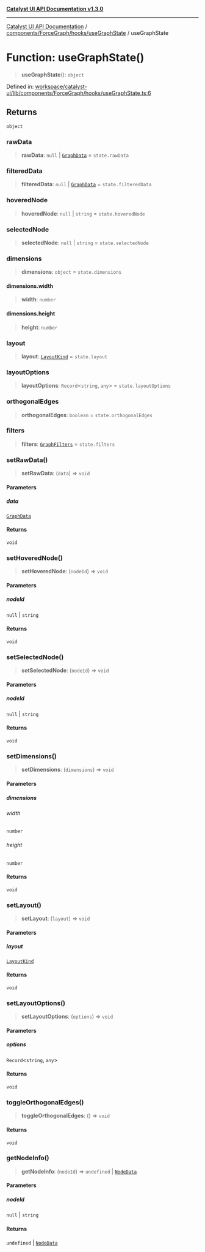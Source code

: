 [**Catalyst UI API Documentation v1.3.0**](../../../../../README.md)

---

[Catalyst UI API Documentation](../../../../../README.md) / [components/ForceGraph/hooks/useGraphState](../README.md) / useGraphState

# Function: useGraphState()

> **useGraphState**(): `object`

Defined in: [workspace/catalyst-ui/lib/components/ForceGraph/hooks/useGraphState.ts:6](https://github.com/TheBranchDriftCatalyst/catalyst-ui/blob/main/lib/components/ForceGraph/hooks/useGraphState.ts#L6)

## Returns

`object`

### rawData

> **rawData**: `null` \| [`GraphData`](../../../types/interfaces/GraphData.md) = `state.rawData`

### filteredData

> **filteredData**: `null` \| [`GraphData`](../../../types/interfaces/GraphData.md) = `state.filteredData`

### hoveredNode

> **hoveredNode**: `null` \| `string` = `state.hoveredNode`

### selectedNode

> **selectedNode**: `null` \| `string` = `state.selectedNode`

### dimensions

> **dimensions**: `object` = `state.dimensions`

#### dimensions.width

> **width**: `number`

#### dimensions.height

> **height**: `number`

### layout

> **layout**: [`LayoutKind`](../../../utils/layouts/type-aliases/LayoutKind.md) = `state.layout`

### layoutOptions

> **layoutOptions**: `Record`\<`string`, `any`\> = `state.layoutOptions`

### orthogonalEdges

> **orthogonalEdges**: `boolean` = `state.orthogonalEdges`

### filters

> **filters**: [`GraphFilters`](../../../types/filterTypes/interfaces/GraphFilters.md) = `state.filters`

### setRawData()

> **setRawData**: (`data`) => `void`

#### Parameters

##### data

[`GraphData`](../../../types/interfaces/GraphData.md)

#### Returns

`void`

### setHoveredNode()

> **setHoveredNode**: (`nodeId`) => `void`

#### Parameters

##### nodeId

`null` | `string`

#### Returns

`void`

### setSelectedNode()

> **setSelectedNode**: (`nodeId`) => `void`

#### Parameters

##### nodeId

`null` | `string`

#### Returns

`void`

### setDimensions()

> **setDimensions**: (`dimensions`) => `void`

#### Parameters

##### dimensions

###### width

`number`

###### height

`number`

#### Returns

`void`

### setLayout()

> **setLayout**: (`layout`) => `void`

#### Parameters

##### layout

[`LayoutKind`](../../../utils/layouts/type-aliases/LayoutKind.md)

#### Returns

`void`

### setLayoutOptions()

> **setLayoutOptions**: (`options`) => `void`

#### Parameters

##### options

`Record`\<`string`, `any`\>

#### Returns

`void`

### toggleOrthogonalEdges()

> **toggleOrthogonalEdges**: () => `void`

#### Returns

`void`

### getNodeInfo()

> **getNodeInfo**: (`nodeId`) => `undefined` \| [`NodeData`](../../../types/interfaces/NodeData.md)

#### Parameters

##### nodeId

`null` | `string`

#### Returns

`undefined` \| [`NodeData`](../../../types/interfaces/NodeData.md)
